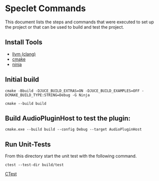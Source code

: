 # Speclet Commands
This document lists the steps and commands that were executed to set up the project or that can be 
used to build and test the project.

## Install Tools

- [llvm (clang)](https://clang.llvm.org/get_started.html)
- [cmake](https://cmake.org)
- [ninja](https://ninja-build.org)

## Initial build

```shell
cmake -Bbuild -DJUCE_BUILD_EXTRAS=ON -DJUCE_BUILD_EXAMPLES=OFF -DCMAKE_BUILD_TYPE:STRING=Debug -G Ninja
```

```shell
cmake --build build
```

## Build AudioPluginHost to test the plugin:

```shell
cmake.exe --build build --config Debug --target AudioPluginHost
```

## Run Unit-Tests

From this directory start the unit test with the following command. 

```shell
ctest --test-dir build/test
```

[CTest](https://cmake.org/cmake/help/latest/manual/ctest.1.html)